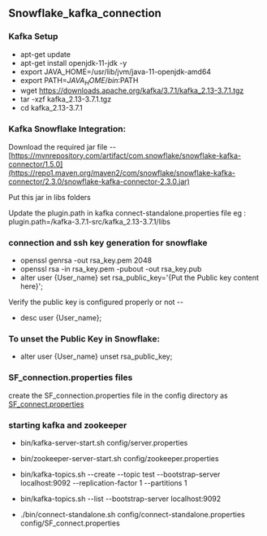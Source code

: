 ## Snowflake_kafka_connection

### Kafka Setup 

* apt-get update
* apt-get install openjdk-11-jdk -y
* export JAVA_HOME=/usr/lib/jvm/java-11-openjdk-amd64
* export PATH=$JAVA_HOME/bin:$PATH
* wget https://downloads.apache.org/kafka/3.7.1/kafka_2.13-3.7.1.tgz
* tar -xzf kafka_2.13-3.7.1.tgz
* cd kafka_2.13-3.7.1


### Kafka Snowflake Integration:

Download the required jar file -- [https://mvnrepository.com/artifact/com.snowflake/snowflake-kafka-connector/1.5.0](https://repo1.maven.org/maven2/com/snowflake/snowflake-kafka-connector/2.3.0/snowflake-kafka-connector-2.3.0.jar)

Put this jar in libs folders

Update the plugin.path in kafka connect-standalone.properties file
eg : plugin.path=/kafka-3.7.1-src/kafka_2.13-3.7.1/libs



### connection and ssh key generation for snowflake

* openssl genrsa -out rsa_key.pem 2048
* openssl rsa -in rsa_key.pem -pubout -out rsa_key.pub
* alter user {User_name} set rsa_public_key='{Put the Public key content here}';
  
Verify the public key is configured properly or not --
* desc user {User_name};

### To unset the Public Key in Snowflake:
* alter user {User_name} unset rsa_public_key;

### SF_connection.properties files

create the SF_connection.properties file in the config directory as 
[SF_connect.properties](https://github.com/Krishna4802/Snowflake/blob/main/SF_connect.properties)

### starting kafka and zookeeper

*  bin/kafka-server-start.sh config/server.properties
*  bin/zookeeper-server-start.sh config/zookeeper.properties

*   bin/kafka-topics.sh --create --topic test --bootstrap-server localhost:9092 --replication-factor 1 --partitions 1
*   bin/kafka-topics.sh --list --bootstrap-server localhost:9092
*   ./bin/connect-standalone.sh config/connect-standalone.properties config/SF_connect.properties
